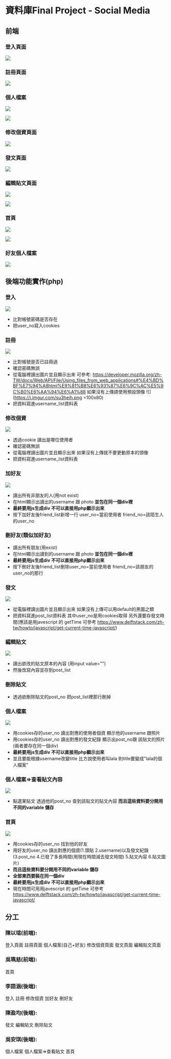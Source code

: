 # 資料庫Final Project - Social Media
## 前端
### 登入頁面
![](https://i.imgur.com/WVj5baH.png)
### 註冊頁面
![](https://i.imgur.com/EiPvsmc.png)
### 個人檔案
![](https://i.imgur.com/9dfNh2T.jpg)


![](https://i.imgur.com/kNdSbyx.jpg)
### 修改個資頁面
![](https://i.imgur.com/J0MVFAo.png)


### 發文頁面
![](https://i.imgur.com/GrinU91.png)
### 編輯貼文頁面
![](https://i.imgur.com/HQ8rR75.jpg)

![](https://i.imgur.com/GaEJy76.jpg)

### 首頁
![](https://i.imgur.com/GGXEPuR.jpg)

![](https://i.imgur.com/AqPtCz8.png)


### 好友個人檔案
![](https://i.imgur.com/tOZeYmv.jpg)



## 後端功能實作(php)
### 登入
![](https://i.imgur.com/dcRnvLu.png)

* 比對帳號密碼是否存在
* 把user_no寫入cookies

### 註冊
![](https://i.imgur.com/u97oYal.png)
* 比對帳號是否已註冊過
* 確認密碼無誤
* 從電腦裡讀出圖片並且顯示出來
可參考: https://developer.mozilla.org/zh-TW/docs/Web/API/File/Using_files_from_web_applications#%E4%BD%BF%E7%94%A8html%E9%81%B8%E6%93%87%E6%9C%AC%E5%9C%B0%E6%AA%94%E6%A1%88
如果沒有上傳請使用預設頭像
![](https://i.imgur.com/su3heih.png =100x80)
* 把資料寫進username_list資料表

### 修改個資
![](https://i.imgur.com/ZHiI2Qe.png)
* 透過cookie 讀出是哪位使用者
* 確認密碼無誤
* 從電腦裡讀出圖片並且顯示出來 如果沒有上傳就不要更動原本的頭像
* 把資料寫進username_list資料表

### 加好友
![](https://i.imgur.com/1fUk2iX.png)
* 讀出所有非朋友的人(用not exist)
* 在html顯示出讀出的username 跟 photo **並包在同一個div裡** 
* **最終要用js生成div 不可以直接用php顯示出來**
* 按下加好友後friend_list新增一行 user_no=當前使用者 friend_no=該陌生人的user_no

### 刪好友(類似加好友)
* 讀出所有朋友(用exist)
* 在html顯示出讀到的username 跟 photo **並包在同一個div裡** 
* **最終要用js生成div 不可以直接用php顯示出來**
* 按下刪好友後friend_list刪除user_no=當前使用者 friend_no=該朋友的user_no的那行

### 發文
![](https://i.imgur.com/niRxtLp.png)
* 從電腦裡讀出圖片並且顯示出來 如果沒有上傳可以用default的黑圖之類
* 把資料寫進post_list資料表 其中user_no是用cookies取得 另外還要存發文時間(應該是用javescript 的 getTime 可參考 https://www.delftstack.com/zh-tw/howto/javascript/get-current-time-javascript/)

### 編輯貼文
![](https://i.imgur.com/gUs54Eg.png)
* 讀出欲改的貼文原本的內容 (用input value="")
* 然後改寫內容並存到post_list

### 刪除貼文
* 透過欲刪除貼文的post_no 把post_list裡那行刪掉

### 個人檔案
![](https://i.imgur.com/OhH2kgv.png)
* 用cookies存的user_no 讀出對應的使用者個資 顯示他的username 跟照片
* 用cookies存的user_no 讀出對應的發文紀錄 顯示出post_no跟 該貼文的照片 (兩者要存在同一個div)
*  **最終要用js生成div 不可以直接用php顯示出來**
*  並且要能根據username改變title
    比方說使用者叫lala 則title要變成"lala的個人檔案"


### 個人檔案=>查看貼文內容
![](https://i.imgur.com/NQgnPzg.png)
* 點選某貼文 透過他的post_no 查到該貼文的貼文內容 **而且這些資料要分開用不同的variable 儲存**


### 首頁
![](https://i.imgur.com/6LP8Kgo.png)
* 用cookies存的user_no 找到他的好友
* 用好友的user_no 讀出對應的個資(1.頭貼 2.username)以及發文紀錄(3.post_no 4.已發了多長時間(用現在時間減去發文時間) 5.貼文內容 6.貼文圖片) 
* **而且這些資料要分開用不同的variable 儲存**
* **全部東西要裝在同一個div** 
* **最終要用js生成div 不可以直接用php顯示出來**
* 現在時間可用用javescript 的 getTime 可參考 https://www.delftstack.com/zh-tw/howto/javascript/get-current-time-javascript/


## 分工
### 陳以瑄(前端):
登入頁面 註冊頁面 個人檔案(自己+好友) 修改個資頁面 發文頁面 編輯貼文頁面
### 吳珮慈(前端):
首頁
### 李語涵(後端):
登入 註冊 修改個資 加好友 刪好友
### 陳盈均(後端):
發文 編輯貼文 刪除貼文
### 吳安琪(後端):
個人檔案 個人檔案=>查看貼文 首頁











